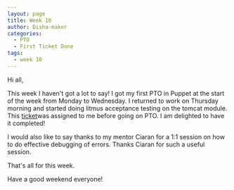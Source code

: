 ```yaml
---
layout: page
title: Week 10
author: Disha-maker
categories:
  - PTO
  - First Ticket Done
tags:
  - week 10
---
```


Hi all,

This week I haven't got a lot to say! I got my first PTO in Puppet at the start of the week from Monday to Wednesday.
I returned to work on Thursday morning and started doing litmus acceptance testing on the tomcat module.
This [ticket](https://tickets.puppetlabs.com/browse/IAC-1221)was assigned to me before going on PTO. I am delighted to have it completed!

I would also like to say thanks to my mentor Ciaran for a 1:1 session on how to do effective debugging of errors. Thanks Ciaran for such a useful session.

That's all for this week.

Have a good weekend everyone!